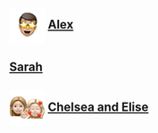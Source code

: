 <p align="center">

## <img src="assets/images/alex.png" align="center" width="64" > [Alex](alex.md)

## [Sarah](sarah.md)

## <img src="assets/images/chelsea-elise.png" align="center" width="64" >  [Chelsea and Elise](chelsea-elise.md)

</p>